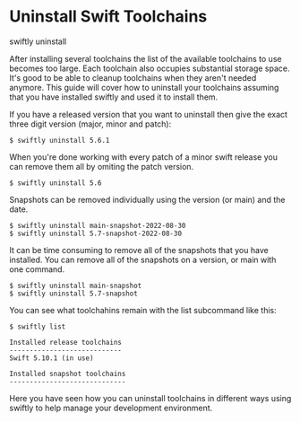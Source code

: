 # Uninstall Swift Toolchains

swiftly uninstall

After installing several toolchains the list of the available toolchains to use becomes too large. Each toolchain also occupies substantial storage space. It's good to be able to cleanup toolchains when they aren't needed anymore. This guide will cover how to uninstall your toolchains assuming that you have installed swiftly and used it to install them.

If you have a released version that you want to uninstall then give the exact three digit version (major, minor and patch):

```
$ swiftly uninstall 5.6.1
```

When you're done working with every patch of a minor swift release you can remove them all by omiting the patch version.

```
$ swiftly uninstall 5.6
```

Snapshots can be removed individually using the version (or main) and the date.

```
$ swiftly uninstall main-snapshot-2022-08-30
$ swiftly uninstall 5.7-snapshot-2022-08-30
```

It can be time consuming to remove all of the snapshots that you have installed. You can remove all of the snapshots on a version, or main with one command.

```
$ swiftly uninstall main-snapshot
$ swiftly uninstall 5.7-snapshot
```

You can see what toolchahins remain with the list subcommand like this:

```
$ swiftly list

Installed release toolchains
----------------------------
Swift 5.10.1 (in use)

Installed snapshot toolchains
-----------------------------
```

Here you have seen how you can uninstall toolchains in different ways using swiftly to help manage your development environment.
